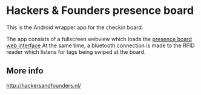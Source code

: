 # Hackers &amp; Founders presence board

This is the Android wrapper app for the checkin board.

The app consists of a fullscreen webview which loads the [presence board web interface](https://github.com/hackersandfounders/checkinboard) At the same time, a bluetooth connection is made to the RFID reader which listens for tags being swiped at the board.


## More info

http://hackersandfounders.nl/
